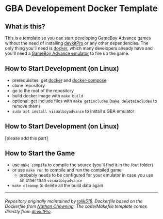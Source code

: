 # GBA Developement Docker Template

## What is this?
This is a template so you can start developing GameBoy Advance games without the need of installing [devkitPro](https://devkitpro.org/) or any other dependencies. The only thing you'll need is [docker](https://www.docker.com/get-started/), which many developers already have and you'll need a [GameBoy Advance emulator](https://www.addictivetips.com/ubuntu-linux-tips/play-nintendo-gameboy-games-on-linux/#:~:text=The%20VisualBoy%20Advance%20Emulation%20tool,Color%20and%20the%20Gameboy%20Advance.) to fire up the game.

## How to Start Development (on Linux)
* prerequisites: get [docker](https://www.docker.com/get-started/) and [docker-compose](https://docs.docker.com/compose/install/)
* clone repository
* go to the root of the repository
* build docker image with `make build`
* optional: get include files with `make getincludes` (`make deleteincludes` to remove them)
* `sudo apt install visualboyadvance` to install a GBA emulator

## How to Start Development (on Linux)
[please add this part]

## How to Start the Game
* use `make compile` to compile the source (you'll find it in the /out folder)
* or use `make run` to compile and run the compiled game
    * probably needs to be configured for your emulator in case you use an other than `visualboyadvance`
* `make cleanup` to delete all the build data again


_____

###### Repository originally maintained by [tolik518](https://github.com/tolik518). Dockerfile based on the Dockerfile from [Nathan Chowning](https://github.com/nchowning/dockerfiles/tree/master/switchdev). The code/Makefile template comes directly from [devkitPro](https://github.com/devkitPro/gba-examples).